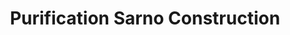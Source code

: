 ---
title: "Purification Sarno Construction"
url: /imus/purification-sarno-construction/
shop: Baustoffe
---